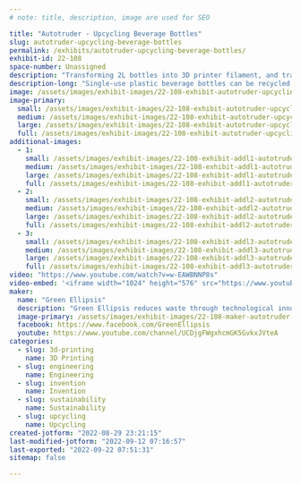 ```yaml
---
# note: title, description, image are used for SEO

title: "Autotruder - Upcycling Beverage Bottles"
slug: autotruder-upcycling-beverage-bottles
permalink: /exhibits/autotruder-upcycling-beverage-bottles/
exhibit-id: 22-108
space-number: Unassigned
description: "Transforming 2L bottles into 3D printer filament, and transforming that into almost anything"
description-long: "Single-use plastic beverage bottles can be recycled by cutting them into long strips which can be used a number of ways. Pulling the strips through a heated die to make them into 3D printer filament not only recycles the bottle, but up-cycles it. We will exhibit the current state of the art, which is mostly a manual process whose resulting filament isn’t economically competitive. We envision an automated pultrusion process that accepts unwashed 2-liter bottles and produces quality filament with zero waste products. This is a multi-stage process, including bottle washing, bottle preparation, bottle cutting, strip pultrusion, filament winding, filament splicing, filament packaging and byproduct processing, Every stage is a candidate for automation. "
image: /assets/images/exhibit-images/22-108-exhibit-autotruder-upcycling-beverage-bottles-257656102-4016050361829667-2278958245555388945-n-large.jpg
image-primary: 
  small: /assets/images/exhibit-images/22-108-exhibit-autotruder-upcycling-beverage-bottles-257656102-4016050361829667-2278958245555388945-n-small.jpg
  medium: /assets/images/exhibit-images/22-108-exhibit-autotruder-upcycling-beverage-bottles-257656102-4016050361829667-2278958245555388945-n-medium.jpg
  large: /assets/images/exhibit-images/22-108-exhibit-autotruder-upcycling-beverage-bottles-257656102-4016050361829667-2278958245555388945-n-large.jpg
  full: /assets/images/exhibit-images/22-108-exhibit-autotruder-upcycling-beverage-bottles-257656102-4016050361829667-2278958245555388945-n-full.jpg
additional-images: 
  - 1:
    small: /assets/images/exhibit-images/22-108-exhibit-addl1-autotruder-upcycling-beverage-bottles-256463078-4004249176343119-8741171975483102531-n-small.jpg
    medium: /assets/images/exhibit-images/22-108-exhibit-addl1-autotruder-upcycling-beverage-bottles-256463078-4004249176343119-8741171975483102531-n-medium.jpg
    large: /assets/images/exhibit-images/22-108-exhibit-addl1-autotruder-upcycling-beverage-bottles-256463078-4004249176343119-8741171975483102531-n-large.jpg
    full: /assets/images/exhibit-images/22-108-exhibit-addl1-autotruder-upcycling-beverage-bottles-256463078-4004249176343119-8741171975483102531-n-full.jpg
  - 2:
    small: /assets/images/exhibit-images/22-108-exhibit-addl2-autotruder-upcycling-beverage-bottles-257979226-4016056655162371-3413943986697300597-n-small.jpg
    medium: /assets/images/exhibit-images/22-108-exhibit-addl2-autotruder-upcycling-beverage-bottles-257979226-4016056655162371-3413943986697300597-n-medium.jpg
    large: /assets/images/exhibit-images/22-108-exhibit-addl2-autotruder-upcycling-beverage-bottles-257979226-4016056655162371-3413943986697300597-n-large.jpg
    full: /assets/images/exhibit-images/22-108-exhibit-addl2-autotruder-upcycling-beverage-bottles-257979226-4016056655162371-3413943986697300597-n-full.jpg
  - 3:
    small: /assets/images/exhibit-images/22-108-exhibit-addl3-autotruder-upcycling-beverage-bottles-259661801-4056624034438966-8799644117388571963-n-small.jpg
    medium: /assets/images/exhibit-images/22-108-exhibit-addl3-autotruder-upcycling-beverage-bottles-259661801-4056624034438966-8799644117388571963-n-medium.jpg
    large: /assets/images/exhibit-images/22-108-exhibit-addl3-autotruder-upcycling-beverage-bottles-259661801-4056624034438966-8799644117388571963-n-large.jpg
    full: /assets/images/exhibit-images/22-108-exhibit-addl3-autotruder-upcycling-beverage-bottles-259661801-4056624034438966-8799644117388571963-n-full.jpg
video: "https://www.youtube.com/watch?v=w-EAWBNNP8s"
video-embed: '<iframe width="1024" height="576" src="https://www.youtube.com/embed/w-EAWBNNP8s?feature=oembed" frameborder="0" allow="accelerometer; autoplay; clipboard-write; encrypted-media; gyroscope; picture-in-picture" allowfullscreen title="Tension rod-less Recreator3D with runout detection"></iframe>'
maker: 
  name: "Green Ellipsis"
  description: "Green Ellipsis reduces waste through technological innovation."
  image-primary: /assets/images/exhibit-images/22-108-maker-autotruder-upcycling-beverage-bottles-greenellipsisforward640trans-medium.png
  facebook: https://www.facebook.com/GreenEllipsis
  youtube: https://www.youtube.com/channel/UCDjgFWgxhcmGK5GvkxJVteA
categories: 
  - slug: 3d-printing
    name: 3D Printing
  - slug: engineering
    name: Engineering
  - slug: invention
    name: Invention
  - slug: sustainability
    name: Sustainability
  - slug: upcycling
    name: Upcycling
created-jotform: "2022-08-29 23:21:15"
last-modified-jotform: "2022-09-12 07:16:57"
last-exported: "2022-09-22 07:51:31"
sitemap: false

---
```

